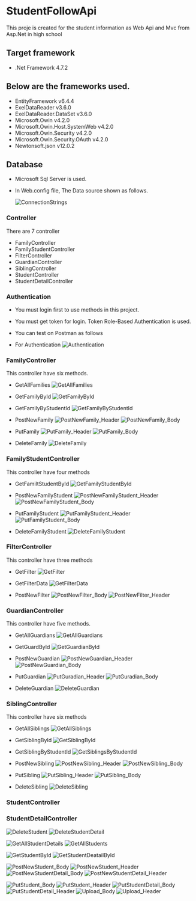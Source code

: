 # StudentFollowApi
This proje is created for the student information as Web Api and Mvc from Asp.Net in high school 

## Target framework
* .Net Framework 4.7.2

## Below are the frameworks used.
* EntityFramework v6.4.4
* ExelDataReader  v3.6.0
* ExelDataReader.DataSet v3.6.0
* Microsoft.Owin v4.2.0
* Microsoft.Owin.Host.SystemWeb v4.2.0
* Microsoft.Owin.Security v4.2.0
* Microsoft.Owin.Security.OAuth v4.2.0
* Newtonsoft.json v12.0.2

## Database
* Microsoft Sql Server is used.
* In Web.config file, The Data source shown as follows. 

  ![ConnectionStrings](https://user-images.githubusercontent.com/20681737/158205517-1a39e109-ff43-42dc-8717-0e94280acec4.JPG)

 ### Controller
There are 7 controller
* FamilyController
* FamilyStudentController 
* FilterController
* GuardianController
* SiblingController
* StudentController
* StudentDetailController

### Authentication
* You must login first to use methods in this project. 
* You must get token for login. Token Role-Based Authentication is used.
* You can test on Postman as follows

* For Authentication
![Authentication](https://user-images.githubusercontent.com/20681737/158187616-7abc9dab-16e9-4a58-9d65-21ab2edbe33b.JPG)

### FamilyController
This controller have six methods.
* GetAllFamilies
 ![GetAllFamilies](https://user-images.githubusercontent.com/20681737/158187483-49fda2cf-d565-4c12-99ee-a809a9ee5952.JPG)

* GetFamilyById
 ![GetFamilyById](https://user-images.githubusercontent.com/20681737/158187492-ffd26abf-93e6-40c0-89b0-9ac6feb89beb.JPG)

* GetFamilyByStudentId
 ![GetFamilyByStudentId](https://user-images.githubusercontent.com/20681737/158187493-50b1a7c7-6a25-48e8-a428-4a94a425ef0d.JPG)

* PostNewFamily
 ![PostNewFamily_Header](https://user-images.githubusercontent.com/20681737/158187528-ca445193-bfe5-4713-88f9-7c38b12a4c3c.JPG)
 ![PostNewFamily_Body](https://user-images.githubusercontent.com/20681737/158187519-6dcdddde-0377-43a4-a2af-0d88b5120452.JPG)

* PutFamily
  ![PutFamily_Header](https://user-images.githubusercontent.com/20681737/158187566-10cf2e72-324c-4a88-bf16-2b967bc45107.JPG)
  ![PutFamily_Body](https://user-images.githubusercontent.com/20681737/158187563-4df1ce04-b5b8-4674-96ea-de19e2ba69b2.JPG)

* DeleteFamily
  ![DeleteFamily](https://user-images.githubusercontent.com/20681737/158203505-faee2b6b-7724-46f5-bb8a-9f8d91b7bdf6.JPG)

### FamilyStudentController
This controller have four methods
* GetFamiltStudentById
  ![GetFamilyStudentById](https://user-images.githubusercontent.com/20681737/158187497-92568183-1656-4383-8574-e499b0952eb1.JPG)

* PostNewFamilyStudent
  ![PostNewFamilyStudent_Header](https://user-images.githubusercontent.com/20681737/158187534-9fedf5f9-d162-410c-a613-67088f06a721.JPG)
  ![PostNewFamilyStudent_Body](https://user-images.githubusercontent.com/20681737/158187531-aca51cec-e176-46d2-9e59-34b97e057b61.JPG)

* PutFamilyStudent
  ![PutFamilyStudent_Header](https://user-images.githubusercontent.com/20681737/158187573-300da34c-a543-4243-8867-6d7f8c95d745.JPG)
  ![PutFamilyStudent_Body](https://user-images.githubusercontent.com/20681737/158187570-7c08cd4e-09ea-4f24-bd98-fc7cf4be7595.JPG)

* DeleteFamilyStudent
  ![DeleteFamilyStudent](https://user-images.githubusercontent.com/20681737/158187468-462382f6-60eb-4366-84c6-b82f4b043150.JPG)
  
### FilterController
This controller have three methods
* GetFilter
  ![GetFilter](https://user-images.githubusercontent.com/20681737/158187500-3b38466c-a84c-4c13-ba3d-c9e8d67fb9e5.JPG)

* GetFilterData
  ![GetFilterData](https://user-images.githubusercontent.com/20681737/158187503-c0693a62-5bd0-47ca-9aec-68dec2cf6af0.JPG)

* PostNewFilter
  ![PostNewFilter_Body](https://user-images.githubusercontent.com/20681737/158187536-be8ea5b4-9808-4b01-8f74-428be9363fd6.JPG)
  ![PostNewFilter_Header](https://user-images.githubusercontent.com/20681737/158187540-ce7bf69c-8857-46d7-8323-3386fb00a529.JPG)

### GuardianController
This controller have five methods.

* GetAllGuardians
  ![GetAllGuardians](https://user-images.githubusercontent.com/20681737/158187486-91cf21bb-8b54-410b-90b3-c51dfaad207c.JPG)

* GetGuardById
  ![GetGuardianById](https://user-images.githubusercontent.com/20681737/158187504-0ad0fbc7-3bc4-4e84-b2f2-ba3e03c6665d.JPG)

* PostNewGuardian
  ![PostNewGuardian_Header](https://user-images.githubusercontent.com/20681737/158187544-699a052a-3a56-4361-9d78-aa3ce2963211.JPG)
  ![PostNewGuardian_Body](https://user-images.githubusercontent.com/20681737/158187542-651088df-cda5-4e37-a68b-830c17e29947.JPG)

* PutGuardian
  ![PutGuradian_Header](https://user-images.githubusercontent.com/20681737/158187581-e5f1c19c-97f5-4a48-82a2-7d8ff9077c40.JPG)
  ![PutGuradian_Body](https://user-images.githubusercontent.com/20681737/158187577-a68da589-0f4a-4c29-92b6-60db5f17120c.JPG)

* DeleteGuardian
  ![DeleteGuardian](https://user-images.githubusercontent.com/20681737/158187473-acb96b55-5292-4b22-809a-67a8c6e83095.JPG)

### SiblingController
This controller have six methods
* GetAllSiblings
  ![GetAllSiblings](https://user-images.githubusercontent.com/20681737/158187487-ecec141e-ad93-41d2-8bad-f36e6547b6f8.JPG)

* GetSiblingById
  ![GetSiblingById](https://user-images.githubusercontent.com/20681737/158187507-387e5e2a-a774-4326-9944-a95b314180e2.JPG)

* GetSiblingByStudentId
  ![GetSiblingsByStudentId](https://user-images.githubusercontent.com/20681737/158187510-dad18093-c3ee-49cd-8c90-ff35cc97fc85.JPG)

* PostNewSibling
![PostNewSibling_Header](https://user-images.githubusercontent.com/20681737/158187549-3be55e03-b7f0-4420-b001-475da51d3c91.JPG)
![PostNewSibling_Body](https://user-images.githubusercontent.com/20681737/158187546-6bc1bb28-d1d9-444e-a2bc-b97236e57241.JPG)

* PutSibling
![PutSibling_Header](https://user-images.githubusercontent.com/20681737/158187586-224bea76-7ee6-4718-b04a-ef92e302f6d6.JPG)
![PutSibling_Body](https://user-images.githubusercontent.com/20681737/158187582-cf2044a2-6374-49c9-b5c6-961e039d8f5b.JPG)

* DeleteSibling
  ![DeleteSibling](https://user-images.githubusercontent.com/20681737/158187476-98b3f3e7-c861-4094-94ce-8d28d21252cc.JPG)

### StudentController

### StudentDetailController




![DeleteStudent](https://user-images.githubusercontent.com/20681737/158187478-6b1c13fd-66c0-4beb-9244-93486fd23ead.JPG)
![DeleteStudentDetail](https://user-images.githubusercontent.com/20681737/158187480-e86fb9cf-8637-4ad3-8bf4-589611b41117.JPG)



![GetAllStudentDetails](https://user-images.githubusercontent.com/20681737/158187489-c35b018c-9e7b-4b8d-b16d-45c729b0bb3e.JPG)
![GetAllStudents](https://user-images.githubusercontent.com/20681737/158187491-66f500e9-e7e9-4a10-9408-99d14d891819.JPG)





![GetStudentById](https://user-images.githubusercontent.com/20681737/158187513-98cf6206-5f4c-4d65-8230-7f74d26bb1ac.JPG)
![GetStudentDeatailById](https://user-images.githubusercontent.com/20681737/158187516-d3ba5bdd-f6a6-468a-9eb9-f554df497e7e.JPG)




![PostNewStudent_Body](https://user-images.githubusercontent.com/20681737/158187550-97e64154-0fcf-4dd9-8845-a5e5d9c21c76.JPG)
![PostNewStudent_Header](https://user-images.githubusercontent.com/20681737/158187553-4f695af7-b9a0-453e-9c67-2f0fd8b20ab4.JPG)
![PostNewStudentDetail_Body](https://user-images.githubusercontent.com/20681737/158187558-f8b9e277-efda-4015-939b-a316fe667618.JPG)
![PostNewStudentDetail_Header](https://user-images.githubusercontent.com/20681737/158187560-ba82963a-3235-45a2-a75d-96fcc7130562.JPG)




![PutStudent_Body](https://user-images.githubusercontent.com/20681737/158187591-6b4e5296-54c1-400c-81fe-af02c04341cc.JPG)
![PutStudent_Header](https://user-images.githubusercontent.com/20681737/158187596-8c9831fc-be0d-4d15-ab04-c32ed9c7c19a.JPG)
![PutStudentDetail_Body](https://user-images.githubusercontent.com/20681737/158187603-f26359fa-19e3-4571-a6a4-5b7bf00c5021.JPG)
![PutStudentDetail_Header](https://user-images.githubusercontent.com/20681737/158187605-707c14c5-938f-4353-b85a-e7b0cba282ad.JPG)
![Upload_Body](https://user-images.githubusercontent.com/20681737/158187607-0a33652e-5ab2-48cf-a2d6-94cc1b8c65a9.JPG)
![Upload_Header](https://user-images.githubusercontent.com/20681737/158187610-d75ac24d-79e8-4597-ad0a-c97605f0d4e1.JPG)


